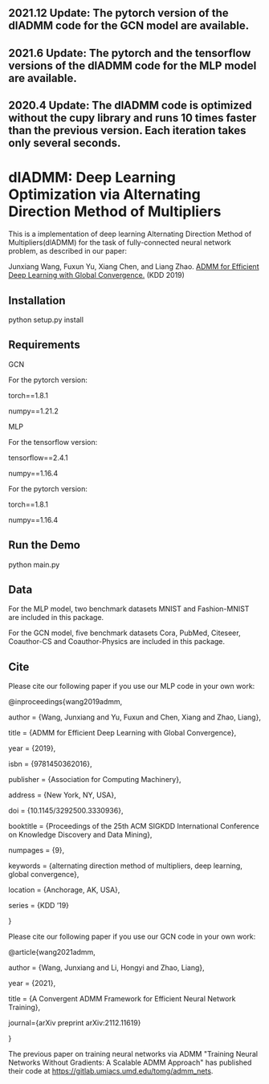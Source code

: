 2021.12 Update: The pytorch version of the dlADMM code for the GCN model are available.
-------------------------------------------------------------------------------------------------------------------------
2021.6 Update: The pytorch and the tensorflow versions of the dlADMM code for the MLP model are available.
-------------------------------------------------------------------------------------------------------------------------
2020.4 Update: The dlADMM code is optimized without the cupy library and runs 10 times faster than the previous version. Each iteration takes only several seconds.
-------------------------------------------------------------------------------------------------------------------------

# dlADMM: Deep Learning Optimization via Alternating Direction Method of Multipliers
This is a  implementation of deep learning Alternating Direction Method of Multipliers(dlADMM) for the task of fully-connected neural network
problem, as described in our paper:

Junxiang Wang, Fuxun Yu, Xiang Chen, and Liang Zhao. [ADMM for Efficient Deep Learning with Global Convergence.](https://arxiv.org/abs/1905.13611) (KDD 2019)

## Installation
python setup.py install

## Requirements
GCN

For the pytorch version:

torch==1.8.1

numpy==1.21.2

MLP

For the tensorflow version:

tensorflow==2.4.1

numpy==1.16.4

For the pytorch version:

torch==1.8.1

numpy==1.16.4


## Run the Demo

python main.py

## Data
For the MLP model, two benchmark datasets MNIST and Fashion-MNIST are included in this package.

For the GCN model, five benchmark datasets Cora, PubMed, Citeseer, Coauthor-CS and Coauthor-Physics are included in this package.

## Cite
Please cite our following paper if you use our MLP code in your own work:

@inproceedings{wang2019admm,

author = {Wang, Junxiang and Yu, Fuxun and Chen, Xiang and Zhao, Liang},

title = {ADMM for Efficient Deep Learning with Global Convergence},

year = {2019},

isbn = {9781450362016},

publisher = {Association for Computing Machinery},

address = {New York, NY, USA},

doi = {10.1145/3292500.3330936},

booktitle = {Proceedings of the 25th ACM SIGKDD International Conference on Knowledge Discovery and Data Mining},

numpages = {9},

keywords = {alternating direction method of multipliers, deep learning, global convergence},

location = {Anchorage, AK, USA},

series = {KDD ’19}

}

Please cite our following paper if you use our GCN code in your own work:

@article{wang2021admm,

author = {Wang, Junxiang and Li, Hongyi and Zhao, Liang},

year = {2021},

title = {A Convergent ADMM Framework for Efficient Neural Network Training},

journal={arXiv preprint arXiv:2112.11619}

}

The previous paper on training neural networks via ADMM "Training Neural Networks Without Gradients:
A Scalable ADMM Approach" has published their code at https://gitlab.umiacs.umd.edu/tomg/admm_nets.
